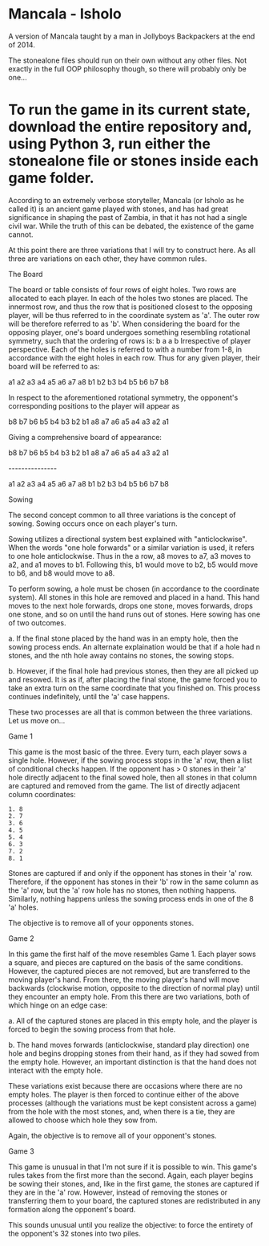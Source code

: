 Mancala - Isholo
======

A version of Mancala taught by a man in Jollyboys Backpackers at the end of 2014.

The stonealone files should run on their own without any other files. Not exactly in the full OOP philosophy though, so there will probably only be one...

To run the game in its current state, download the entire repository and, using Python 3, run either the stonealone file or stones inside each game folder.
======

According to an extremely verbose storyteller, Mancala (or Isholo as he called it) is an ancient game played with stones, and has had great significance in shaping the past of Zambia, in that it has not had a single civil war. While the truth of this can be debated, the existence of the game cannot. 

At this point there are three variations that I will try to construct here. As all three are variations on each other, they have common rules. 

The Board

The board or table consists of four rows of eight holes. Two rows are allocated to each player. In each of the holes two stones are placed. The innermost row, and thus the row that is positioned closest to the opposing player, will be thus referred to in the coordinate system as 'a'. The outer row will be therefore referred to as 'b'. When considering the board for the opposing player, one's board undergoes something resembling rotational symmetry, such that the ordering of rows is:
b
a
a
b
Irrespective of player perspective. Each of the holes is referred to with a number from 1-8, in accordance with the eight holes in each row. Thus for any given player, their board will be referred to as:

a1 a2 a3 a4 a5 a6 a7 a8
b1 b2 b3 b4 b5 b6 b7 b8

In respect to the aforementioned rotational symmetry, the opponent's corresponding positions to the player will appear as

b8 b7 b6 b5 b4 b3 b2 b1
a8 a7 a6 a5 a4 a3 a2 a1

Giving a comprehensive board of appearance:

b8 b7 b6 b5 b4 b3 b2 b1
a8 a7 a6 a5 a4 a3 a2 a1

\-\-\-\-\-\-\-\-\-\-\-\-\-\-\-

a1 a2 a3 a4 a5 a6 a7 a8
b1 b2 b3 b4 b5 b6 b7 b8

Sowing

The second concept common to all three variations is the concept of sowing. Sowing occurs once on each player's turn. 

Sowing utilizes a directional system best explained with "anticlockwise". When the words "one hole forwards" or a similar variation is used, it refers to one hole anticlockwise. Thus in the a row, a8 moves to a7, a3 moves to a2, and a1 moves to b1. Following this, b1 would move to b2, b5 would move to b6, and b8 would move to a8.  

To perform sowing, a hole must be chosen (in accordance to the coordinate system). All stones in this hole are removed and placed in a hand. This hand moves to the next hole forwards, drops one stone, moves forwards, drops one stone, and so on until the hand runs out of stones. Here sowing has one of two outcomes. 

a. If the final stone placed by the hand was in an empty hole, then the sowing process ends. An alternate explaination would be that if a hole had n stones, and the nth hole away contains no stones, the sowing stops. 

b. However, if the final hole had previous stones, then they are all picked up and resowed. It is as if, after placing the final stone, the game forced you to take an extra turn on the same coordinate that you finished on. This process continues indefinitely, until the 'a' case happens.

These two processes are all that is common between the three variations. Let us move on...

Game 1

This game is the most basic of the three. Every turn, each player sows a single hole. However, if the sowing process stops in the 'a' row, then a list of conditional checks happen. If the opponent has > 0 stones in their 'a' hole directly adjacent to the final sowed hole, then all stones in that column are captured and removed from the game.
The list of directly adjacent column coordinates:

	1. 8
	2. 7
	3. 6
	4. 5
	5. 4
	6. 3
	7. 2
	8. 1

Stones are captured if and only if the opponent has stones in their 'a' row. Therefore, if the opponent has stones in their 'b' row in the same column as the 'a' row, but the 'a' row hole has no stones, then nothing happens. Similarly, nothing happens unless the sowing process ends in one of the 8 'a' holes.

The objective is to remove all of your opponents stones.

Game 2

In this game the first half of the move resembles Game 1. Each player sows a square, and pieces are captured on the basis of the same conditions. However,  the captured pieces are not removed, but are transferred to the moving player's hand. From there, the moving player's hand will move backwards (clockwise motion, opposite to the direction of normal play) until they encounter an empty hole. From this there are two variations, both of which hinge on an edge case:

a. All of the captured stones are placed in this empty hole, and the player is forced to begin the sowing process from that hole.

b. The hand moves forwards (anticlockwise, standard play direction) one hole and begins dropping stones from their hand, as if they had sowed from the empty hole. However, an important distinction is that the hand does not interact with the empty hole.

These variations exist because there are occasions where there are no empty holes. The player is then forced to continue either of the above processes (although the variations must be kept consistent across a game) from the hole with the most stones, and, when there is a tie, they are allowed to choose which hole they sow from.

Again, the objective is to remove all of your opponent's stones.

Game 3

This game is unusual in that I'm not sure if it is possible to win. This game's rules takes from the first more than the second. Again, each player begins be sowing their stones, and, like in the first game, the stones are captured if they are in the 'a' row. However, instead of removing the stones or transferring them to your board, the captured stones are redistributed in any formation along the opponent's board. 

This sounds unusual until you realize the objective: to force the entirety of the opponent's 32 stones into two piles. 
